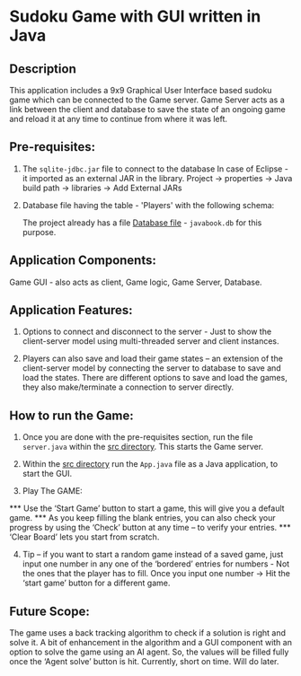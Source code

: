 # Sudoku Game with GUI written in Java

## Description

This application includes a 9x9 Graphical User Interface based sudoku game which can be connected to the Game server. 
Game Server acts as a link between the client and database to save the state of an ongoing game and reload it at any time to continue from where it was left.

## Pre-requisites:

1. The ` sqlite-jdbc.jar ` file to connect to the database
    In case of Eclipse - it imported as an external JAR in the library.
        Project -> properties -> Java build path -> libraries -> Add External JARs

2. Database file having the table - 'Players' with the following schema:

    The project already has a file [Database file](./javabook.db) - `javabook.db` for this purpose.


## Application Components:

Game GUI - also acts as client, Game logic, Game Server, Database.


## Application Features:

1. Options to connect and disconnect to the server - Just to show the client-server model using multi-threaded server and client instances.

2. Players can also save and load their game states – an extension of the client-server model by connecting the server to database to save and load the states. There are different options to save and load the games, they also make/terminate a connection to server directly.


## How to run the Game:

1. Once you are done with the pre-requisites section, run the file `server.java` within the [src directory](./src). This starts the Game server.

2. Within the [src directory](./src) run the `App.java` file as a Java application, to start the GUI.

3. Play The GAME:

*** Use the ‘Start Game’ button to start a game, this will give you a default game.
*** As you keep filling the blank entries, you can also check your progress by using the ‘Check’ button at any time – to verify your entries.
*** ‘Clear Board’ lets you start from scratch.

4. Tip – if you want to start a random game instead of a saved game, just input one number in any one of the ‘bordered’ entries for numbers - Not the ones that the player has to fill.
Once you input one number -> Hit the ‘start game’ button for a different game.


## Future Scope:

The game uses a back tracking algorithm to check if a solution is right and solve it. A bit of enhancement in the algorithm and a GUI component with an option to solve the game using an AI agent. So, the values will be filled fully once the ‘Agent solve’ button is hit.
Currently, short on time. Will do later.